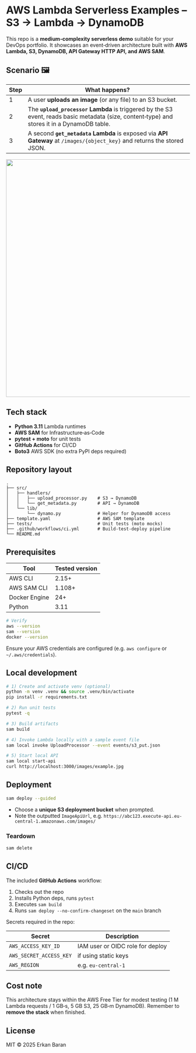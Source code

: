 # AWS Lambda Serverless Examples – S3 → Lambda → DynamoDB

This repo is a **medium‑complexity serverless demo** suitable for your DevOps portfolio.
It showcases an event‑driven architecture built with **AWS Lambda, S3, DynamoDB,
API Gateway HTTP API, and AWS SAM**.

## Scenario 🖼️

| Step | What happens? |
| ---- | -------------- |
| 1 | A user **uploads an image** (or any file) to an S3 bucket. |
| 2 | The **`upload_processor` Lambda** is triggered by the S3 event, reads basic metadata (size, content‑type) and stores it in a DynamoDB table. |
| 3 | A second **`get_metadata` Lambda** is exposed via **API Gateway** at `/images/{object_key}` and returns the stored JSON. |

<img src="docs/architecture.png" width="650">

## Tech stack

* **Python 3.11** Lambda runtimes
* **AWS SAM** for Infrastructure‑as‑Code
* **pytest + moto** for unit tests
* **GitHub Actions** for CI/CD
* **Boto3** AWS SDK (no extra PyPI deps required)

## Repository layout

```text
.
├── src/
│   ├── handlers/
│   │   ├── upload_processor.py    # S3 → DynamoDB
│   │   └── get_metadata.py        # API → DynamoDB
│   └── lib/
│       └── dynamo.py              # Helper for DynamoDB access
├── template.yaml                  # AWS SAM template
├── tests/                         # Unit tests (moto mocks)
├── .github/workflows/ci.yml       # Build‑test‑deploy pipeline
└── README.md
```

## Prerequisites

| Tool | Tested version |
| ---- | -------------- |
| AWS CLI | 2.15+ |
| AWS SAM CLI | 1.108+ |
| Docker Engine | 24+ |
| Python | 3.11 |

```bash
# Verify
aws --version
sam --version
docker --version
```

Ensure your AWS credentials are configured (e.g. `aws configure` or
`~/.aws/credentials`).

## Local development

```bash
# 1) Create and activate venv (optional)
python -m venv .venv && source .venv/bin/activate
pip install -r requirements.txt

# 2) Run unit tests
pytest -q

# 3) Build artifacts
sam build

# 4) Invoke Lambda locally with a sample event file
sam local invoke UploadProcessor --event events/s3_put.json

# 5) Start local API
sam local start-api
curl http://localhost:3000/images/example.jpg
```

## Deployment

```bash
sam deploy --guided
```

- Choose a **unique S3 deployment bucket** when prompted.
- Note the outputted `ImageApiUrl`, e.g. `https://abc123.execute-api.eu-central-1.amazonaws.com/images/`

### Teardown

```bash
sam delete
```

## CI/CD

The included **GitHub Actions** workflow:

1. Checks out the repo
2. Installs Python deps, runs `pytest`
3. Executes `sam build`
4. Runs `sam deploy --no-confirm-changeset` on the `main` branch

Secrets required in the repo:

| Secret | Description |
| ------ | ----------- |
| `AWS_ACCESS_KEY_ID` | IAM user or OIDC role for deploy |
| `AWS_SECRET_ACCESS_KEY` | if using static keys |
| `AWS_REGION` | e.g. `eu-central-1` |

## Cost note

This architecture stays within the AWS Free Tier for modest testing
(1 M Lambda requests / 1 GB‑s, 5 GB S3, 25 GB‑m DynamoDB). Remember to
**remove the stack** when finished.

## License

MIT © 2025 Erkan Baran
